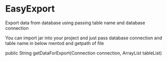 # EasyExport
Export data from database using passing table name and database connection

You can import jar into your project and just pass database connection and table name in below mentod and getpath of file

public String getDataForExport(Connection connection, ArrayList<String> tableList)

